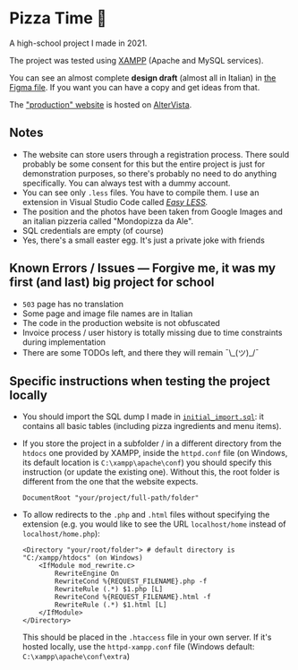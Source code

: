 #  Pizza Time 🍕
A high-school project I made in 2021.

The project was tested using [XAMPP](https://www.apachefriends.org/download.html) (Apache and MySQL services).

You can see an almost complete **design draft** (almost all in Italian) in [the Figma file](https://www.figma.com/community/file/1129093434431065312). If you want you can have a copy and get ideas from that.

The ["production" website](https://gabrieldn5j.altervista.org/) is hosted on [AlterVista](https://altervista.org).

## Notes
- The website can store users through a registration process. There sould probably be some consent for this but the entire project is just for demonstration purposes, so there's probably no need to do anything specifically. You can always test with a dummy account.
- You can see only `.less` files. You have to compile them.
I use an extension in Visual Studio Code called _[Easy LESS](https://marketplace.visualstudio.com/items?itemName=mrcrowl.easy-less)._
- The position and the photos have been taken from Google Images and an italian pizzeria called "Mondopizza da Ale".
- SQL credentials are empty (of course)
- Yes, there's a small easter egg. It's just a private joke with friends

## Known Errors / Issues — Forgive me, it was my first (and last) big project for school
- `503` page has no translation
- Some page and image file names are in Italian
- The code in the production website is not obfuscated
- Invoice process / user history is totally missing due to time constraints during implementation
- There are some TODOs left, and there they will remain ¯\\\_(ツ)\_\/¯

## Specific instructions when testing the project locally
- You should import the SQL dump I made in [`initial_import.sql`](/initial_import.sql): it contains all basic tables (including pizza ingredients and menu items).

- If you store the project in a subfolder / in a different directory from the `htdocs` one provided by XAMPP, inside the `httpd.conf` file (on Windows, its default location is `C:\xampp\apache\conf`) you should specify this instruction (or update the existing one). Without this, the root folder is different from the one that the website expects.
	```ApacheConf
	DocumentRoot "your/project/full-path/folder"
	```
- To allow redirects to the `.php` and `.html` files without specifying the extension (e.g. you would like to see the URL `localhost/home` instead of `localhost/home.php`):
	```ApacheConf
	<Directory "your/root/folder"> # default directory is "C:/xampp/htdocs" (on Windows)
		<IfModule mod_rewrite.c>
			RewriteEngine On
			RewriteCond %{REQUEST_FILENAME}.php -f
			RewriteRule (.*) $1.php [L]
			RewriteCond %{REQUEST_FILENAME}.html -f
			RewriteRule (.*) $1.html [L]
		</IfModule>
	</Directory>
	```
	This should be placed in the `.htaccess` file in your own server. If it's hosted locally, use the `httpd-xampp.conf` file (Windows default: `C:\xampp\apache\conf\extra`)
